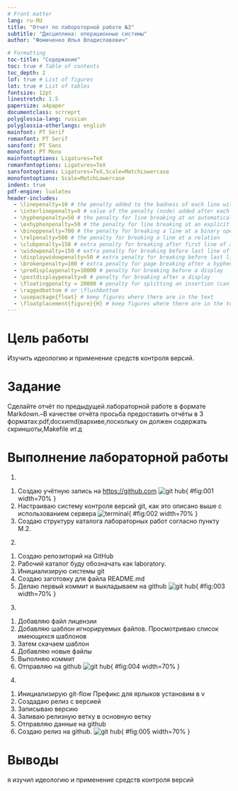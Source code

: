 ```yaml
---
# Front matter
lang: ru-RU
title: "Отчет по лабороторной работе №3"
subtitle: "Дисциплина: операционные системы"
author: "Фомиченко Илья Владиславович"

# Formatting
toc-title: "Содержание"
toc: true # Table of contents
toc_depth: 2
lof: true # List of figures
lot: true # List of tables
fontsize: 12pt
linestretch: 1.5
papersize: a4paper
documentclass: scrreprt
polyglossia-lang: russian
polyglossia-otherlangs: english
mainfont: PT Serif
romanfont: PT Serif
sansfont: PT Sans
monofont: PT Mono
mainfontoptions: Ligatures=TeX
romanfontoptions: Ligatures=TeX
sansfontoptions: Ligatures=TeX,Scale=MatchLowercase
monofontoptions: Scale=MatchLowercase
indent: true
pdf-engine: lualatex
header-includes:
  - \linepenalty=10 # the penalty added to the badness of each line within a paragraph (no associated penalty node) Increasing the value makes tex try to have fewer lines in the paragraph.
  - \interlinepenalty=0 # value of the penalty (node) added after each line of a paragraph.
  - \hyphenpenalty=50 # the penalty for line breaking at an automatically inserted hyphen
  - \exhyphenpenalty=50 # the penalty for line breaking at an explicit hyphen
  - \binoppenalty=700 # the penalty for breaking a line at a binary operator
  - \relpenalty=500 # the penalty for breaking a line at a relation
  - \clubpenalty=150 # extra penalty for breaking after first line of a paragraph
  - \widowpenalty=150 # extra penalty for breaking before last line of a paragraph
  - \displaywidowpenalty=50 # extra penalty for breaking before last line before a display math
  - \brokenpenalty=100 # extra penalty for page breaking after a hyphenated line
  - \predisplaypenalty=10000 # penalty for breaking before a display
  - \postdisplaypenalty=0 # penalty for breaking after a display
  - \floatingpenalty = 20000 # penalty for splitting an insertion (can only be split footnote in standard LaTeX)
  - \raggedbottom # or \flushbottom
  - \usepackage{float} # keep figures where there are in the text
  - \floatplacement{figure}{H} # keep figures where there are in the text
---
```


# Цель работы

Изучить идеологию и применение средств контроля версий.

# Задание

Сделайте отчёт по предыдущей лабораторной работе в формате Markdown.–В качестве отчёта просьба предоставить отчёты в 3 форматах:pdf,docxиmd(вархиве,поскольку он должен содержать скриншоты,Makefile ит.д


# Выполнение лабораторной работы
1.
1) Создаю учётную запись на https://github.com 
![git hub](/home/ilya/work/2020-2021/OS/lab03/1.jpg){ #fig:001 width=70% }
2) Настраиваю систему контроля версий git, как это описано выше c использованием сервера 
![terminal](/home/ilya/work/2020-2021/OS/lab03/2.jpg){ #fig:002 width=70% }
3) Создаю структуру каталога лабораторных работ согласно пункту М.2. 

2. 
1) Создаю репозиторий на GitHub
2) Рабочий каталог буду обозначать как laboratory. 
3) Инициализирую системы git 
4) Создаю заготовку для файла README.md
5) Делаю первый коммит и выкладываем на github
![git hub](/home/ilya/work/2020-2021/OS/lab03/3.jpg){ #fig:003 width=70% }

3.
1) Добавляю файл лицензии 
2) Добавляю шаблон игнорируемых файлов. Просмотриваю список имеющихся шаблонов 
3) Затем скачаем шаблон
4) Добавляю новые файлы 
5) Выполняю коммит
6) Отправляю на github
![git hub](/home/ilya/work/2020-2021/OS/lab03/4.jpg){ #fig:004 width=70% }

4.
1) Инициализирую git-flow
Префикс для ярлыков установим в v
2) Создадаю релиз с версией
3) Записываю версию
4) Заливаю релизную ветку в основную ветку
5) Отправляю данные на github
6) Создаю релиз на github. 
![git hub](/home/ilya/work/2020-2021/OS/lab03/5.jpg){ #fig:005 width=70% }


# Выводы

я изучил идеологию и применение средств контроля версий

